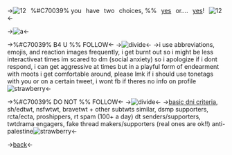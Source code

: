 ->![12](https://i.ibb.co/NWs8Kzs/124642-CE-8661-489-A-83-BF-7-E87-FEA4-ECFF.gif)⠀%#C70039% you⠀have⠀two⠀choices, %%⠀[yes]()⠀or....⠀[yes]()!⠀![12](https://i.ibb.co/NWs8Kzs/124642-CE-8661-489-A-83-BF-7-E87-FEA4-ECFF.gif)<-

->![a](https://64.media.tumblr.com/99583e88215536c99e7b6274ac63fc14/b6ad35217c0f1a5b-06/s1280x1920/057cee08799799d7ae35323b21ea6b6daf4b79cb.pnj)<-


->%#C70039% B4 U %% FOLLOW<-
->![divide](https://media.discordapp.net/attachments/1079419301989203999/1141238549811830914/d___valentine_s_day_lace_by_angelichellraiser_d7516jl.png)<-
->i use abbreviations, emojis, and reaction images frequently, i get burnt out so i might be less interactiveat times im scared to dm (social anxiety) so i apologize if i dont respond, i can get aggressive at times but in a playful form of endearment with moots i get comfortable around, please lmk if i should use tonetags with you or on a certain tweet, i wont fb if theres no info on profile ![strawberry](https://i.ibb.co/LJZSy8D/6-A14-F9-C8-1865-4833-BDB3-B02-D5-AE0-B441.gif)<-

->%#C70039% DO NOT %% FOLLOW<-
->![divide](https://media.discordapp.net/attachments/1079419301989203999/1141238549811830914/d___valentine_s_day_lace_by_angelichellraiser_d7516jl.png)<-
->[basic dni criteria](https://dni-criteria.carrd.co), sh/edtwt, nsfwtwt, bravetwt + other subtwts similar, dsmp supporters, rcta/ecta, proshippers, rt spam (100+ a day) dt senders/supporters, twtdrama engagers, fake thread makers/supporters (real ones are ok!!) anti-palestine![strawberry](https://i.ibb.co/LJZSy8D/6-A14-F9-C8-1865-4833-BDB3-B02-D5-AE0-B441.gif)<-

->[back](https://rentry.co/kuiperbelt)<-